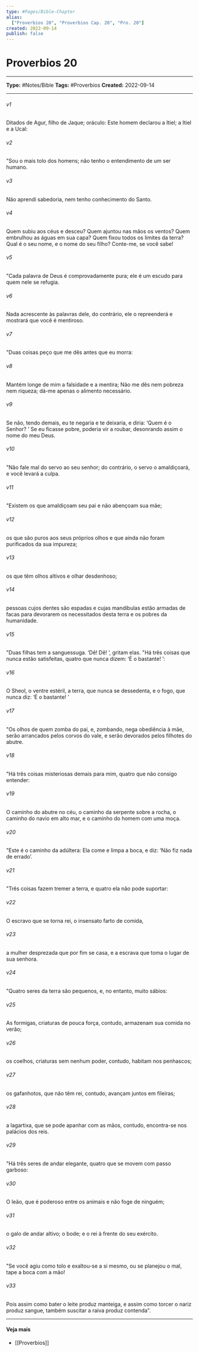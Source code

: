 ```yaml
---
type: #Pages/Bible-Chapter
alias:
  ["Proverbios 20", "Proverbios Cap. 20", "Pro. 20"]
created: 2022-09-14
publish: false
---
```


# Proverbios 20

---

**Type:** #Notes/Bible
**Tags:** #Proverbios
**Created:** 2022-09-14

---

###### v1
Ditados de Agur, filho de Jaque; oráculo: Este homem declarou a Itiel; a Itiel e a Ucal:
###### v2
"Sou o mais tolo dos homens; não tenho o entendimento de um ser humano.
###### v3
Não aprendi sabedoria, nem tenho conhecimento do Santo.
###### v4
Quem subiu aos céus e desceu? Quem ajuntou nas mãos os ventos? Quem embrulhou as águas em sua capa? Quem fixou todos os limites da terra? Qual é o seu nome, e o nome do seu filho? Conte-me, se você sabe!
###### v5
"Cada palavra de Deus é comprovadamente pura; ele é um escudo para quem nele se refugia.
###### v6
Nada acrescente às palavras dele, do contrário, ele o repreenderá e mostrará que você é mentiroso.
###### v7
"Duas coisas peço que me dês antes que eu morra:
###### v8
Mantém longe de mim a falsidade e a mentira; Não me dês nem pobreza nem riqueza; dá-me apenas o alimento necessário.
###### v9
Se não, tendo demais, eu te negaria e te deixaria, e diria: ‘Quem é o Senhor? ’ Se eu ficasse pobre, poderia vir a roubar, desonrando assim o nome do meu Deus.
###### v10
"Não fale mal do servo ao seu senhor; do contrário, o servo o amaldiçoará, e você levará a culpa.
###### v11
"Existem os que amaldiçoam seu pai e não abençoam sua mãe;
###### v12
os que são puros aos seus próprios olhos e que ainda não foram purificados da sua impureza;
###### v13
os que têm olhos altivos e olhar desdenhoso;
###### v14
pessoas cujos dentes são espadas e cujas mandíbulas estão armadas de facas para devorarem os necessitados desta terra e os pobres da humanidade.
###### v15
"Duas filhas tem a sanguessuga. ‘Dê! Dê! ’, gritam elas. "Há três coisas que nunca estão satisfeitas, quatro que nunca dizem: ‘É o bastante! ’:
###### v16
O Sheol, o ventre estéril, a terra, que nunca se dessedenta, e o fogo, que nunca diz: ‘É o bastante! ’
###### v17
"Os olhos de quem zomba do pai, e, zombando, nega obediência à mãe, serão arrancados pelos corvos do vale, e serão devorados pelos filhotes do abutre.
###### v18
"Há três coisas misteriosas demais para mim, quatro que não consigo entender:
###### v19
O caminho do abutre no céu, o caminho da serpente sobre a rocha, o caminho do navio em alto mar, e o caminho do homem com uma moça.
###### v20
"Este é o caminho da adúltera: Ela come e limpa a boca, e diz: ‘Não fiz nada de errado’.
###### v21
"Três coisas fazem tremer a terra, e quatro ela não pode suportar:
###### v22
O escravo que se torna rei, o insensato farto de comida,
###### v23
a mulher desprezada que por fim se casa, e a escrava que toma o lugar de sua senhora.
###### v24
"Quatro seres da terra são pequenos, e, no entanto, muito sábios:
###### v25
As formigas, criaturas de pouca força, contudo, armazenam sua comida no verão;
###### v26
os coelhos, criaturas sem nenhum poder, contudo, habitam nos penhascos;
###### v27
os gafanhotos, que não têm rei, contudo, avançam juntos em fileiras;
###### v28
a lagartixa, que se pode apanhar com as mãos, contudo, encontra-se nos palácios dos reis.
###### v29
"Há três seres de andar elegante, quatro que se movem com passo garboso:
###### v30
O leão, que é poderoso entre os animais e não foge de ninguém;
###### v31
o galo de andar altivo; o bode; e o rei à frente do seu exército.
###### v32
"Se você agiu como tolo e exaltou-se a si mesmo, ou se planejou o mal, tape a boca com a mão!
###### v33
Pois assim como bater o leite produz manteiga, e assim como torcer o nariz produz sangue, também suscitar a raiva produz contenda".


---

#### Veja mais

- [[Proverbios]]
